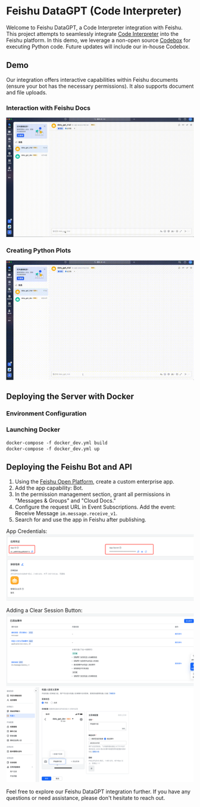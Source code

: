 # Feishu DataGPT (Code Interpreter)

Welcome to Feishu DataGPT, a Code Interpreter integration with Feishu. This project attempts to seamlessly integrate [Code Interpreter](https://github.com/shroominic/codeinterpreter-api) into the Feishu platform. In this demo, we leverage a non-open source [Codebox](https://github.com/shroominic/codebox-api/tree/main) for executing Python code. Future updates will include our in-house Codebox.

## Demo

Our integration offers interactive capabilities within Feishu documents (ensure your bot has the necessary permissions). It also supports document and file uploads.

### Interaction with Feishu Docs
![Feishu Document Interaction](imgs/feishu_file.gif)

### Creating Python Plots
![Python Plotting](imgs/plot.gif)

## Deploying the Server with Docker

### Environment Configuration

### Launching Docker
```shell
docker-compose -f docker_dev.yml build
docker-compose -f docker_dev.yml up
```

## Deploying the Feishu Bot and API

1. Using the [Feishu Open Platform](https://open.feishu.cn/app/), create a custom enterprise app.
2. Add the app capability: Bot.
3. In the permission management section, grant all permissions in "Messages & Groups" and "Cloud Docs."
4. Configure the request URL in Event Subscriptions. Add the event: Receive Message `im.message.receive_v1`.
5. Search for and use the app in Feishu after publishing.

App Credentials:
![App Credentials](imgs/app_info.png)

Adding a Clear Session Button:
![Event Subscriptions](imgs/events.png)
![Clear Session Button](imgs/renew_session_btn.png)

Feel free to explore our Feishu DataGPT integration further. If you have any questions or need assistance, please don't hesitate to reach out.
